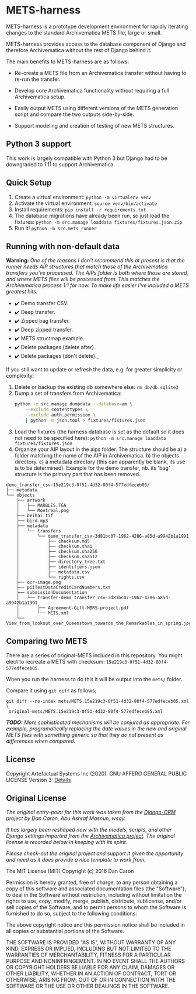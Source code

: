 METS-harness
============

METS-harness is a prototype development environment for rapidly iterating
changes to the standard Archivematica METS file, large or small.

METS-harness provides access to the database component of Django and therefore
Archivematica without the rest of Django behind it.

The main benefits to METS-harness are as follows:

* Re-create a METS file from an Archivematica transfer without having to re-run
the transfer.

* Develop core Archivematica functionality without requiring a full
Archivematica setup.

* Easily output METS using different versions of the METS generation script and
compare the two outputs side-by-side.

* Support modeling and creation of testing of new METS structures.

Python 3 support
----------------

This work is largely compatible with Python 3 but Django had to be downgraded
to 1.11 to support Archivematica.

Quick Setup
-----------

1. Create a virtual environment: `python -m virtualenv venv`
2. Activate the virtual environment: `source venv/bin/activate`
3. Install requirements: `pip install -r requirements.txt`
4. The database migrations have already been run, so just load the fixtures:
    `python -m src.manage loaddata fixtures/fixtures.json.zip`
5. Run it! `python -m src.mets_runner`

Running with non-default data
-----------------------------

**Warning:** _One of the reasons I don't recommend this at present is that the
runner needs AIP structures that match those of the Archivematica transfers
you've processed. The AIPs folder is both where those are stored, and where
METS files will be processed from. This matches the Archivematica process 1:1
for now. To make life easier I've included a METS greatest hits._

* ✔️ Demo transfer CSV.
* ✔️ Deep transfer.
* ✔️ Zipped bag transfer.
* ✔️ Deep zipped transfer.
* ✔️ METS structmap example.
* ✔️ Delete packages (delete after).
* ✔️ Delete packages (don't delete)._

If you still want to update or refresh the data, e.g. for greater simplicity or
complexity:

1. Delete or backup the existing db somewhere else: `rm db/db.sqlite3`
2. Dump a set of transfers from Archivematica:
	```bash
	python -m src.manage dumpdata --database=am \
		--exclude contenttypes \
		--exclude auth.permission \
		| python -m json.tool > fixtures/fixtures.json
	```
3. Load the fixtures (the harness database is set as the default so it does not
need to be specified here):
	`python -m src.manage loaddata fixtures/fixtures.json`
4. Organize your AIP layout in the aips folder. The structure should be a) a
folder matching the name of the AIP in Archivematica. b) the objects directory.
c) a metadata directory (this can apparently be blank, its use is to be
determined). Example for the demo transfer, nb. its 'bag' structure is the
primary part that has been removed.
```
demo_transfer_csv-15e219c3-0f51-4d32-80f4-577edfeceb05/
├── metadata
└── objects
    ├── artwork
    │   ├── MARBLES.TGA
    │   └── Montreal.png
    ├── beihai.tif
    ├── bird.mp3
    ├── metadata
    │   └── transfers
    │       └── demo_transfer_csv-3d81bc07-1962-4286-a85d-a9942b1a1991
    │           ├── checksum.md5
    │           ├── checksum.sha1
    │           ├── checksum.sha256
    │           ├── checksum.sha512
    │           ├── directory_tree.txt
    │           ├── identifiers.json
    │           ├── metadata.csv
    │           └── rights.csv
    ├── ocr-image.png
    ├── piiTestDataCreditCardNumbers.txt
    ├── submissionDocumentation
    │   └── transfer-demo_transfer_csv-3d81bc07-1962-4286-a85d-a9942b1a1991
    │       ├── Agreement-Gift-MBRS-project.pdf
    │       └── METS.xml
    └── View_from_lookout_over_Queenstown_towards_the_Remarkables_in_spring.jpg
```

Comparing two METS
------------------

There are a series of original-METS included in this repository. You might
elect to recreate a METS with checksum: `15e219c3-0f51-4d32-80f4-577edfeceb05`.

When you run the harness to do this it will be output into the `mets/` folder.

Compare it using `git diff` as follows;
```
git diff --no-index mets/METS.15e219c3-0f51-4d32-80f4-577edfeceb05.xml \
 original-mets/METS.15e219c3-0f51-4d32-80f4-577edfeceb05.xml
```

_**TODO:** More sophisticated mechanisms will be conjured as appropriate. For
example, programatically replacing the date values in the new and original METS
files with something generic so that they do not present as differences when
compared._

License
-------

Copyright Artefactual Systems Inc (2020). GNU AFFERO GENERAL PUBLIC LICENSE
Version 3: [Details](LICENSE)

Original License
----------------

_The original entry-point for this work was taken from the [Django-ORM][dj-1]
project by Dan Caron, Abu Ashraf Masnun, wsqy._

_It has largely been reshaped now with the models, scripts, and other Django
settings imported from the [Archivematica project][am-1]. The original license
is recorded below in keeping with its spirit._

_Please check-out the original project and support it given the opportunity and
need as it does provide a nice template to work from._

[dj-1]: https://github.com/dancaron/Django-ORM
[am-1]: https://github.com/artefactual/archivematica

The MIT License (MIT) Copyright (c) 2016 Dan Caron

Permission is hereby granted, free of charge, to any person obtaining a copy
of this software and associated documentation files (the "Software"), to deal
in the Software without restriction, including without limitation the rights
to use, copy, modify, merge, publish, distribute, sublicense, and/or sell
copies of the Software, and to permit persons to whom the Software is furnished
to do so, subject to the following conditions:

The above copyright notice and this permission notice shall be included in all
copies or substantial portions of the Software.

THE SOFTWARE IS PROVIDED "AS IS", WITHOUT WARRANTY OF ANY KIND, EXPRESS OR
IMPLIED, INCLUDING BUT NOT LIMITED TO THE WARRANTIES OF MERCHANTABILITY,
FITNESS FOR A PARTICULAR PURPOSE AND NONINFRINGEMENT. IN NO EVENT SHALL THE
AUTHORS OR COPYRIGHT HOLDERS BE LIABLE FOR ANY CLAIM, DAMAGES OR OTHER
LIABILITY, WHETHER IN AN ACTION OF CONTRACT, TORT OR OTHERWISE, ARISING FROM,
OUT OF OR IN CONNECTION WITH THE SOFTWARE OR THE USE OR OTHER DEALINGS IN THE
SOFTWARE.
